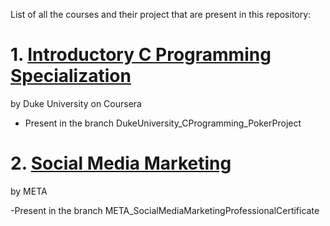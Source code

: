 List of all the courses and their project that are present in this repository:

# 1. [Introductory C Programming Specialization](https://www.coursera.org/specializations/c-programming?)
by Duke University on Coursera

 - Present in the branch DukeUniversity_CProgramming_PokerProject



# 2. [Social Media Marketing](https://www.coursera.org/professional-certificates/facebook-social-media-marketing?)
by META

-Present in the branch META_SocialMediaMarketingProfessionalCertificate
